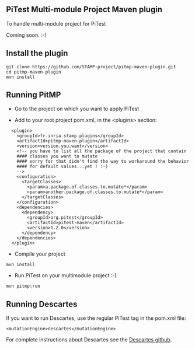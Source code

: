 PiTest Multi-module Project Maven plugin
-----------------------------------------
To handle multi-module project for PiTest

Coming soon. :-)


Install the plugin
------------------
```
git clone https://github.com/STAMP-project/pitmp-maven-plugin.git
cd pitmp-maven-plugin
mvn install
```

Running PitMP
-------------
* Go to the project on which you want to apply PiTest

* Add to your root project pom.xml, in the \<plugins\> section:
```
  <plugin>
    <groupId>fr.inria.stamp.plugins</groupId>
    <artifactId>pitmp-maven-plugin</artifactId>
    <version>version.you.want</version>
    <!-- you have to list all the package of the project that contain
    #### classes you want to mutate
    #### sorry for that didn't find the way to workaround the behavior
    #### for default values...yet ! :-)
    -->
    <configuration>
      <targetClasses>
        <param>a.package.of.classes.to.mutate*</param>
        <param>another.package.of.classes.to.mutate*</param>
      </targetClasses>
    </configuration>
    <dependencies>
      <dependency>
        <groupId>org.pitest</groupId>
        <artifactId>pitest-maven</artifactId>
        <version>1.2.0</version>
      </dependency>
    </dependencies>
  </plugin>
```
* Compile your project
```
mvn install
```
* Run PiTest on your multimodule project :-)
```
mvn pitmp:run
```

Running Descartes
-----------------
If you want to run Descartes, use the regular PiTest tag in the pom.xml file:
```
<mutationEngine>descartes</mutationEngine>
```

For complete instructions about Descartes see the [Descartes github](https://github.com/STAMP-project/pitest-descartes).

